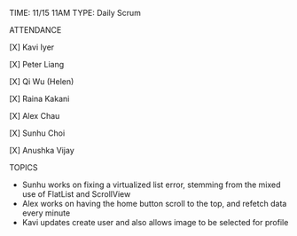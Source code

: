TIME: 11/15 11AM
TYPE: Daily Scrum

ATTENDANCE

[X] Kavi Iyer

[X] Peter Liang

[X] Qi Wu (Helen)

[X] Raina Kakani

[X] Alex Chau 

[X] Sunhu Choi

[X] Anushka Vijay

TOPICS
- Sunhu works on fixing a virtualized list error, stemming from the mixed use of FlatList and ScrollView
- Alex works on having the home button scroll to the top, and refetch data every minute
- Kavi updates create user and also allows image to be selected for profile
